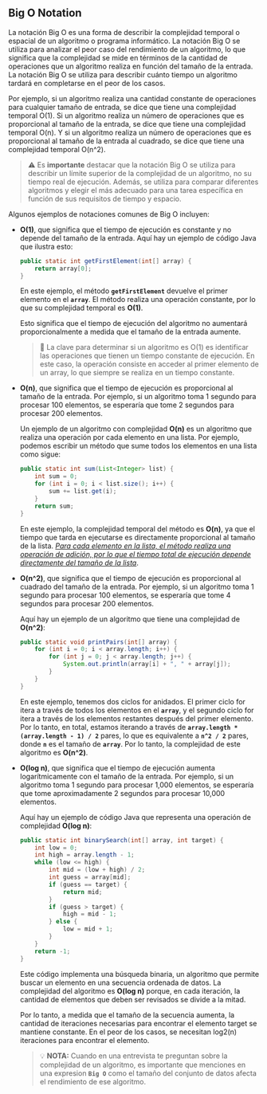 ## Big O Notation

La notación Big O es una forma de describir la complejidad temporal o espacial de un algoritmo o programa informático. La notación Big O se utiliza para analizar el peor caso del rendimiento de un algoritmo, lo que significa que la complejidad se mide en términos de la cantidad de operaciones que un algoritmo realiza en función del tamaño de la entrada. La notación Big O se utiliza para describir cuánto tiempo un algoritmo tardará en completarse en el peor de los casos.

Por ejemplo, si un algoritmo realiza una cantidad constante de operaciones para cualquier tamaño de entrada, se dice que tiene una complejidad temporal O(1). Si un algoritmo realiza un número de operaciones que es proporcional al tamaño de la entrada, se dice que tiene una complejidad temporal O(n). Y si un algoritmo realiza un número de operaciones que es proporcional al tamaño de la entrada al cuadrado, se dice que tiene una complejidad temporal O(n^2).

> ⚠️ Es **importante** destacar que la notación Big O se utiliza para describir un límite superior de la complejidad de un algoritmo, no su tiempo real de ejecución. Además, se utiliza para comparar diferentes algoritmos y elegir el más adecuado para una tarea específica en función de sus requisitos de tiempo y espacio.

Algunos ejemplos de notaciones comunes de Big O incluyen:

- **O(1)**, que significa que el tiempo de ejecución es constante y no depende del tamaño de la entrada.
    Aquí hay un ejemplo de código Java que ilustra esto:
    
    ```java
    public static int getFirstElement(int[] array) {
        return array[0];
    }
    ```
    En este ejemplo, el método **`getFirstElement`** devuelve el primer elemento en el **`array`**. El método realiza una operación constante, por lo que su complejidad temporal es **O(1)**.

    Esto significa que el tiempo de ejecución del algoritmo no aumentará proporcionalmente a medida que el tamaño de la entrada aumente.

    > 🔑 La clave para determinar si un algoritmo es O(1) es identificar las operaciones que tienen un tiempo constante de ejecución. En este caso, la operación consiste en acceder al primer elemento de un array, lo que siempre se realiza en un tiempo constante.

- **O(n)**, que significa que el tiempo de ejecución es proporcional al tamaño de la entrada. Por ejemplo, si un algoritmo toma 1 segundo para procesar 100 elementos, se esperaría que tome 2 segundos para procesar 200 elementos.

    Un ejemplo de un algoritmo con complejidad **O(n)** es un algoritmo que realiza una operación por cada elemento en una lista. Por ejemplo, podemos escribir un método que sume todos los elementos en una lista como sigue:

    ```java
    public static int sum(List<Integer> list) {
        int sum = 0;
        for (int i = 0; i < list.size(); i++) {
            sum += list.get(i);
        }
        return sum;
    }
    ```
    En este ejemplo, la complejidad temporal del método es **O(n)**, ya que el tiempo que tarda en ejecutarse es directamente proporcional al tamaño de la lista. <ins>_Para cada elemento en la lista, el método realiza una operación de adición, por lo que el tiempo total de ejecución depende directamente del tamaño de la lista_</ins>.

- **O(n^2)**, que significa que el tiempo de ejecución es proporcional al cuadrado del tamaño de la entrada. Por ejemplo, si un algoritmo toma 1 segundo para procesar 100 elementos, se esperaría que tome 4 segundos para procesar 200 elementos.

    Aquí hay un ejemplo de un algoritmo que tiene una complejidad de **O(n^2)**:

    ```java
    public static void printPairs(int[] array) {
        for (int i = 0; i < array.length; i++) {
            for (int j = 0; j < array.length; j++) {
                System.out.println(array[i] + ", " + array[j]);
            }
        }
    }
    ```
    En este ejemplo, tenemos dos ciclos for anidados. El primer ciclo for itera a través de todos los elementos en el **`array`**, y el segundo ciclo for itera a través de los elementos restantes después del primer elemento. Por lo tanto, en total, estamos iterando a través de **`array.length * (array.length - 1) / 2`** pares, lo que es equivalente a **`n^2 / 2`** pares, donde **`n`** es el tamaño de **`array`**. Por lo tanto, la complejidad de este algoritmo es **O(n^2)**.

- **O(log n)**, que significa que el tiempo de ejecución aumenta logarítmicamente con el tamaño de la entrada. Por ejemplo, si un algoritmo toma 1 segundo para procesar 1,000 elementos, se esperaría que tome aproximadamente 2 segundos para procesar 10,000 elementos.

    Aquí hay un ejemplo de código Java que representa una operación de complejidad **O(log n)**:
    
    ```java
    public static int binarySearch(int[] array, int target) {
        int low = 0;
        int high = array.length - 1;
        while (low <= high) {
            int mid = (low + high) / 2;
            int guess = array[mid];
            if (guess == target) {
                return mid;
            }
            if (guess > target) {
                high = mid - 1;
            } else {
                low = mid + 1;
            }
        }
        return -1;
    }
    ```

    Este código implementa una búsqueda binaria, un algoritmo que permite buscar un elemento en una secuencia ordenada de datos. La complejidad del algoritmo es **O(log n)** porque, en cada iteración, la cantidad de elementos que deben ser revisados se divide a la mitad.

    Por lo tanto, a medida que el tamaño de la secuencia aumenta, la cantidad de iteraciones necesarias para encontrar el elemento target se mantiene constante. En el peor de los casos, se necesitan log2(n) iteraciones para encontrar el elemento.

    > 💡 **NOTA:** Cuando en una entrevista te preguntan sobre la complejidad de un algoritmo, es importante que menciones en una expresion **`Big O`** como el tamaño del conjunto de datos afecta el rendimiento de ese algoritmo.

    
